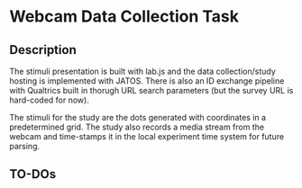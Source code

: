 Webcam Data Collection Task
==========================

Description
--------------------------
The stimuli presentation is built with lab.js and the data collection/study hosting is implemented
with JATOS. There is also an ID exchange pipeline with Qualtrics built in thorugh URL search parameters 
(but the survey URL is hard-coded for now).

The stimuli for the study are the dots generated with coordinates in a predetermined grid. The study also
records a media stream from the webcam and time-stamps it in the local experiment time system for future parsing.

TO-DOs
--------------------------